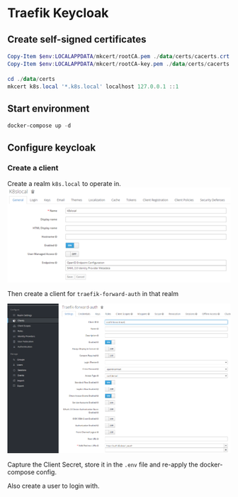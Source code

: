 # Traefik Keycloak

## Create self-signed certificates

```powershell
Copy-Item $env:LOCALAPPDATA/mkcert/rootCA.pem ./data/certs/cacerts.crt
Copy-Item $env:LOCALAPPDATA/mkcert/rootCA-key.pem ./data/certs/cacerts.key

cd ./data/certs
mkcert k8s.local '*.k8s.local' localhost 127.0.0.1 ::1
```

## Start environment

```powershell
docker-compose up -d
```

## Configure keycloak

### Create a client

Create a realm `k8s.local` to operate in.
![Create realm](/keycloak-realm.png "k8s.local realm")

Then create a client for `traefik-forward-auth` in that realm

![Create traefik-forward-auth client](/keycloak-client.png "traefik-forward-auth client")

Capture the Client Secret, store it in the `.env` file and re-apply the docker-compose config.

Also create a user to login with.

